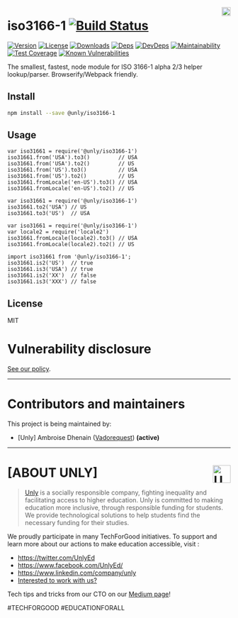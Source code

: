<a href="https://unly.org"><img src="https://storage.googleapis.com/unly/images/ICON_UNLY.png" align="right" height="20" alt="Unly logo" title="Unly logo" /></a>
# iso3166-1 [![Build Status][travis-image]][travis-url]
[![Version][npm-version-image]][npm-version-url] [![License][npm-license-image]][npm-license-url] [![Downloads][npm-downloads-image]][npm-downloads-url] [![Deps][npm-deps-image]][npm-deps-url] [![DevDeps][npm-devdeps-image]][npm-devdeps-url]
[![Maintainability](https://api.codeclimate.com/v1/badges/09a4296e39b18dc58fe5/maintainability)](https://codeclimate.com/github/UnlyEd/iso3166-1/maintainability)
[![Test Coverage](https://api.codeclimate.com/v1/badges/09a4296e39b18dc58fe5/test_coverage)](https://codeclimate.com/github/UnlyEd/iso3166-1/test_coverage)
[![Known Vulnerabilities](https://snyk.io/test/github/UnlyEd/iso3166-1/badge.svg?targetFile=package.json)](https://snyk.io/test/github/UnlyEd/iso3166-1?targetFile=package.json)

The smallest, fastest, node module for ISO 3166-1 alpha 2/3 helper lookup/parser. Browserify/Webpack friendly.

## Install

```bash
npm install --save @unly/iso3166-1
```

## Usage

```
var iso31661 = require('@unly/iso3166-1')
iso31661.from('USA').to3()         // USA
iso31661.from('USA').to2()         // US
iso31661.from('US').to3()          // USA
iso31661.from('US').to2()          // US
iso31661.fromLocale('en-US').to3() // USA
iso31661.fromLocale('en-US').to2() // US
```

```
var iso31661 = require('@unly/iso3166-1')
iso31661.to2('USA') // US
iso31661.to3('US')  // USA
```

```
var iso31661 = require('@unly/iso3166-1')
var locale2 = require('locale2')
iso31661.fromLocale(locale2).to3() // USA
iso31661.fromLocale(locale2).to2() // US
```

```
import iso31661 from '@unly/iso3166-1';
iso31661.is2('US')  // true
iso31661.is3('USA') // true
iso31661.is2('XX')  // false
iso31661.is3('XXX') // false
```

## License

MIT

# Vulnerability disclosure

[See our policy](https://github.com/UnlyEd/Unly).

---

# Contributors and maintainers

This project is being maintained by:
- [Unly] Ambroise Dhenain ([Vadorequest](https://github.com/vadorequest)) **(active)**

---

# **[ABOUT UNLY]** <a href="https://unly.org"><img src="https://storage.googleapis.com/unly/images/ICON_UNLY.png" height="40" align="right" alt="Unly logo" title="Unly logo" /></a>

> [Unly](https://unly.org) is a socially responsible company, fighting inequality and facilitating access to higher education. 
> Unly is committed to making education more inclusive, through responsible funding for students. 
We provide technological solutions to help students find the necessary funding for their studies. 

We proudly participate in many TechForGood initiatives. To support and learn more about our actions to make education accessible, visit : 
- https://twitter.com/UnlyEd
- https://www.facebook.com/UnlyEd/
- https://www.linkedin.com/company/unly
- [Interested to work with us?](https://jobs.zenploy.io/unly/about)

Tech tips and tricks from our CTO on our [Medium page](https://medium.com/unly-org/tech/home)!

#TECHFORGOOD #EDUCATIONFORALL

[npm-version-url]: https://www.npmjs.com/package/iso3166-1
[npm-version-image]: https://img.shields.io/npm/v/iso3166-1.svg
[npm-license-url]: https://github.com/moimikey/iso3166-1/blob/master/LICENSE
[npm-license-image]: https://img.shields.io/npm/l/iso3166-1.svg
[npm-downloads-url]: https://www.npmjs.com/package/iso3166-1
[npm-downloads-image]: https://img.shields.io/npm/dm/iso3166-1.svg
[npm-deps-url]: https://david-dm.org/moimikey/iso3166-1
[npm-deps-image]: https://img.shields.io/david/moimikey/iso3166-1.svg
[npm-devdeps-url]: https://david-dm.org/moimikey/iso3166-1
[npm-devdeps-image]: https://img.shields.io/david/dev/moimikey/iso3166-1.svg
[travis-url]: https://travis-ci.org/moimikey/iso3166-1
[travis-image]: https://travis-ci.org/moimikey/iso3166-1.svg?branch=master
